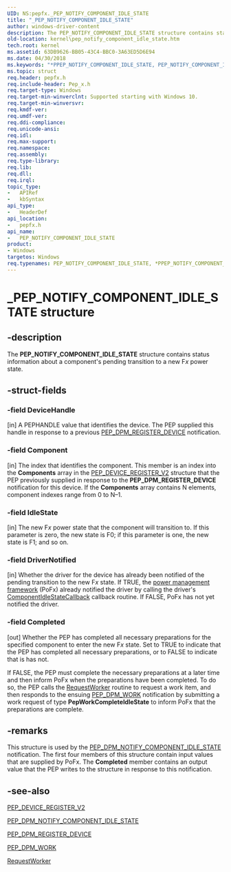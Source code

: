 ```yaml
---
UID: NS:pepfx._PEP_NOTIFY_COMPONENT_IDLE_STATE
title: "_PEP_NOTIFY_COMPONENT_IDLE_STATE"
author: windows-driver-content
description: The PEP_NOTIFY_COMPONENT_IDLE_STATE structure contains status information about a component's pending transition to a new Fx power state.
old-location: kernel\pep_notify_component_idle_state.htm
tech.root: kernel
ms.assetid: 63DB9626-BB05-43C4-BBC0-3A63ED5D6E94
ms.date: 04/30/2018
ms.keywords: "*PPEP_NOTIFY_COMPONENT_IDLE_STATE, PEP_NOTIFY_COMPONENT_IDLE_STATE, PEP_NOTIFY_COMPONENT_IDLE_STATE structure [Kernel-Mode Driver Architecture], PPEP_NOTIFY_COMPONENT_IDLE_STATE, PPEP_NOTIFY_COMPONENT_IDLE_STATE structure pointer [Kernel-Mode Driver Architecture], _PEP_NOTIFY_COMPONENT_IDLE_STATE, kernel.pep_notify_component_idle_state, pepfx/PEP_NOTIFY_COMPONENT_IDLE_STATE, pepfx/PPEP_NOTIFY_COMPONENT_IDLE_STATE"
ms.topic: struct
req.header: pepfx.h
req.include-header: Pep_x.h
req.target-type: Windows
req.target-min-winverclnt: Supported starting with Windows 10.
req.target-min-winversvr: 
req.kmdf-ver: 
req.umdf-ver: 
req.ddi-compliance: 
req.unicode-ansi: 
req.idl: 
req.max-support: 
req.namespace: 
req.assembly: 
req.type-library: 
req.lib: 
req.dll: 
req.irql: 
topic_type:
-	APIRef
-	kbSyntax
api_type:
-	HeaderDef
api_location:
-	pepfx.h
api_name:
-	PEP_NOTIFY_COMPONENT_IDLE_STATE
product:
- Windows
targetos: Windows
req.typenames: PEP_NOTIFY_COMPONENT_IDLE_STATE, *PPEP_NOTIFY_COMPONENT_IDLE_STATE
---
```


# _PEP_NOTIFY_COMPONENT_IDLE_STATE structure


## -description


The <b>PEP_NOTIFY_COMPONENT_IDLE_STATE</b> structure contains status information about a component's pending transition to a new F<i>x</i> power state.


## -struct-fields




### -field DeviceHandle

[in] A PEPHANDLE value that identifies the device. The PEP supplied this handle in response to a previous <a href="https://msdn.microsoft.com/library/windows/hardware/mt186849">PEP_DPM_REGISTER_DEVICE</a> notification.


### -field Component

[in] The index that identifies the component. This member is an index into the <b>Components</b> array in the <a href="https://msdn.microsoft.com/library/windows/hardware/mt186713">PEP_DEVICE_REGISTER_V2</a> structure that the PEP previously supplied in response to the <b>PEP_DPM_REGISTER_DEVICE</b> notification for this device. If the <b>Components</b> array contains N elements, component indexes range from 0 to N–1.


### -field IdleState

[in] The new F<i>x</i> power state that the component will transition to. If this parameter is zero, the new state is F0; if this parameter is one, the new state is F1; and so on.


### -field DriverNotified

[in] Whether the driver for the device has already been notified of the pending transition to the new F<i>x</i> state. If TRUE, the <a href="https://msdn.microsoft.com/B08F8ABF-FD43-434C-A345-337FBB799D9B">power management framework</a> (PoFx) already notified the driver by calling the driver's <a href="https://msdn.microsoft.com/library/windows/hardware/hh450931">ComponentIdleStateCallback</a> callback routine. If FALSE, PoFx has not yet notified the driver.


### -field Completed

[out] Whether the PEP has completed all necessary preparations for the specified component to enter the new F<i>x</i> state. Set to TRUE to indicate that the PEP has completed all necessary preparations, or to FALSE to indicate that is has not.

If FALSE, the PEP must complete the necessary preparations at a later time and then inform PoFx when the preparations have been completed. To do so, the PEP calls the <a href="https://msdn.microsoft.com/library/windows/hardware/mt186884">RequestWorker</a> routine to request a work item, and then responds to the ensuing <a href="https://docs.microsoft.com/windows-hardware/drivers/kernel/using-peps-for-acpi-services">PEP_DPM_WORK</a> notification by submitting a work request of type <b>PepWorkCompleteIdleState</b> to inform PoFx that the preparations are complete.


## -remarks



This structure is used by the <a href="https://msdn.microsoft.com/library/windows/hardware/mt186759">PEP_DPM_NOTIFY_COMPONENT_IDLE_STATE</a> notification. The first four members of this structure contain input values that are supplied by PoFx. The <b>Completed</b> member contains an output value that the PEP writes to the structure in response to this notification.




## -see-also




<a href="https://msdn.microsoft.com/library/windows/hardware/mt186713">PEP_DEVICE_REGISTER_V2</a>



<a href="https://msdn.microsoft.com/library/windows/hardware/mt186759">PEP_DPM_NOTIFY_COMPONENT_IDLE_STATE</a>



<a href="https://msdn.microsoft.com/library/windows/hardware/mt186849">PEP_DPM_REGISTER_DEVICE</a>



<a href="https://docs.microsoft.com/windows-hardware/drivers/kernel/using-peps-for-acpi-services">PEP_DPM_WORK</a>



<a href="https://msdn.microsoft.com/library/windows/hardware/mt186884">RequestWorker</a>
 

 

